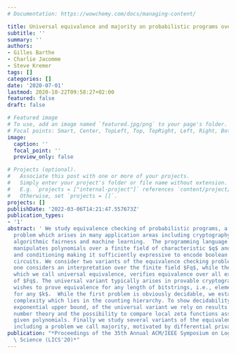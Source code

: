 ```yaml
---
# Documentation: https://wowchemy.com/docs/managing-content/

title: Universal equivalence and majority on probabilistic programs over finite fields
subtitle: ''
summary: ''
authors:
- Gilles Barthe
- Charlie Jacomme
- Steve Kremer
tags: []
categories: []
date: '2020-07-01'
lastmod: 2020-10-22T09:58:27+02:00
featured: false
draft: false

# Featured image
# To use, add an image named `featured.jpg/png` to your page's folder.
# Focal points: Smart, Center, TopLeft, Top, TopRight, Left, Right, BottomLeft, Bottom, BottomRight.
image:
  caption: ''
  focal_point: ''
  preview_only: false

# Projects (optional).
#   Associate this post with one or more of your projects.
#   Simply enter your project's folder or file name without extension.
#   E.g. `projects = ["internal-project"]` references `content/project/deep-learning/index.md`.
#   Otherwise, set `projects = []`.
projects: []
publishDate: '2022-03-06T14:21:47.557673Z'
publication_types:
- '1'
abstract: ' We study equivalence checking of probabilistic programs, a fundamental
  problem which arises in many application areas including cryptography, privacy,
  algorithmic fairness and machine learning.  The programming language we consider
  manipulates polynomials over a finite field of characteristic $q$ and supports sampling
  and conditioning making it sufficiently expressive to encode boolean and arithmetic
  circuits. We consider two variants of the equivalence checking problem: the first
  one considers an interpretation over the finite field $Fq$, while the second one,
  which we call universal equivalence, verifies equivalence over all extensions $Fqk$
  of $Fq$. The universal variant typically arises in provable cryptography when one
  wishes to prove equivalence for any length of bitstrings, i.e., elements of $F_2^k$
  for any $k$.  While the first problem is obviously decidable, we establish its exact
  complexity which lies in the counting hierarchy. To show decidability, and a doubly
  exponential upper bound, of the universal variant we rely on results from algorithmic
  number theory and the possibility to compare local zeta functions associated to
  given polynomials. Finally we study several variants of the equivalence problem,
  including a problem we call majority, motivated by differential privacy.  '
publication: "*Proceedings of the 35th Annual ACM/IEEE Symposium on Logic in Computer\
  \ Science (LICS'20)*"
---
```

